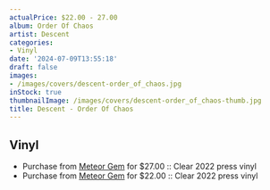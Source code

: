 ```yaml
---
actualPrice: $22.00 - 27.00
album: Order Of Chaos
artist: Descent
categories:
- Vinyl
date: '2024-07-09T13:55:18'
draft: false
images:
- /images/covers/descent-order_of_chaos.jpg
inStock: true
thumbnailImage: /images/covers/descent-order_of_chaos-thumb.jpg
title: Descent - Order Of Chaos
---
```


## Vinyl
* Purchase from [Meteor Gem](https://meteor-gem.com/products/descent-order-of-chaos-lp) for $27.00 :: Clear 2022 press vinyl
* Purchase from [Meteor Gem](https://meteor-gem.com/products/used-descent-order-of-chaos-lp) for $22.00 :: Clear 2022 press vinyl

